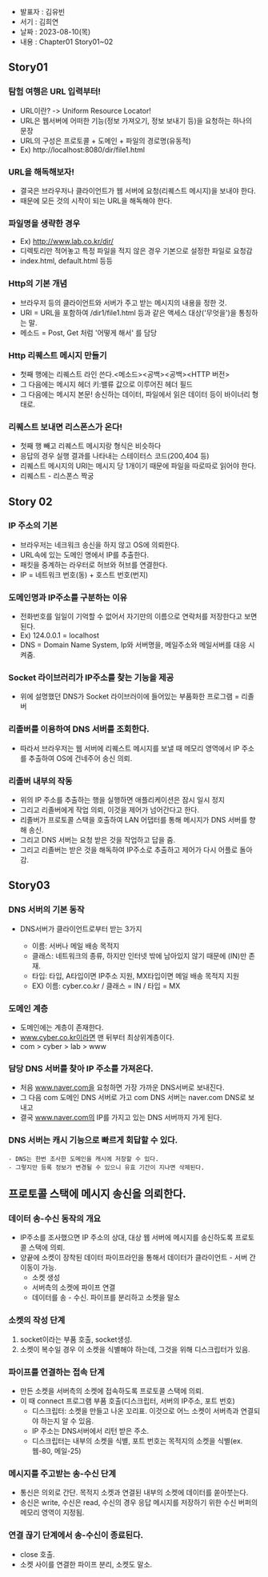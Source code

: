 - 발표자 : 김유빈
- 서기 : 김희연
- 날짜 : 2023-08-10(목)
- 내용 : Chapter01 Story01~02

## Story01

### 탐험 여행은 URL 입력부터!

- URL이란? -> Uniform Resource Locator!
- URL은 웹서버에 어떠한 기능(정보 가져오기, 정보 보내기 등)을 요청하는 하나의 문장
- URL의 구성은 프로토콜 + 도메인 + 파일의 경로명(유동적)
- Ex) http://localhost:8080/dir/file1.html

### URL을 해독해보자!

- 결국은 브라우저나 클라이언트가 웹 서버에 요청(리퀘스트 메시지)을 보내야 한다.
- 때문에 모든 것의 시작이 되는 URL을 해독해야 한다.

### 파일명을 생략한 경우

- Ex) http://www.lab.co.kr/dir/
- 디렉토리만 적어놓고 특정 파일을 적지 않은 경우 기본으로 설정한 파일로 요청감
- index.html, default.html 등등

### Http의 기본 개념

- 브라우저 등의 클라이언트와 서버가 주고 받는 메시지의 내용을 정한 것.
- URI = URL을 포함하여 /dir1/file1.html 등과 같은 액세스 대상('무엇을')을 통칭하는 말.
- 메소드 = Post, Get 처럼 '어떻게 해서' 를 담당

### Http 리퀘스트 메시지 만들기

- 첫째 행에는 리퀘스트 라인 쓴다.<메소드><공백><URI><공백><HTTP 버전>
- 그 다음에는 메시지 헤더 키:밸류 값으로 이루어진 헤더 필드
- 그 다음에는 메시지 본문! 송신하는 데이터, 파일에서 읽은 데이터 등이 바이너리 형태로.

### 리퀘스트 보내면 리스폰스가 온다!

- 첫째 행 빼고 리퀘스트 메시지랑 형식은 비슷하다
- 응답의 경우 실행 결과를 나타내는 스테이터스 코드(200,404 등)
- 리퀘스트 메시지의 URI는 메시지 당 1개이기 때문에 파일을 따로따로 읽어야 한다.
- 리퀘스트 - 리스폰스 짝궁

## Story 02

### IP 주소의 기본

- 브라우저는 네크워크 송신을 하지 않고 OS에 의뢰한다.
- URL속에 있는 도메인 명에서 IP를 추출한다.
- 패킷을 중계하는 라우터로 허브와 허브를 연결한다.
- IP = 네트워크 번호(동) + 호스트 번호(번지)

### 도메인명과 IP주소를 구분하는 이유

- 전화번호를 일일이 기억할 수 없어서 자기만의 이름으로 연락처를 저장한다고 보면 된다.
- Ex) 124.0.0.1 = localhost
- DNS = Domain Name System, Ip와 서버명을, 메일주소와 메일서버를 대응 시켜줌.

### Socket 라이브러리가 IP주소를 찾는 기능을 제공

- 위에 설명했던 DNS가 Socket 라이브러이에 들어있는 부품화한 프로그램 = 리졸버

### 리졸버를 이용하여 DNS 서버를 조회한다.

- 따라서 브라우저는 웹 서버에 리퀘스트 메시지를 보낼 때 메모리 영역에서 IP 주소를 추출하여 OS에 건네주어 송신 의뢰.

### 리졸버 내부의 작동

- 위의 IP 주소를 추출하는 행을 실행하면 애플리케이션은 잠시 일시 정지
- 그리고 리졸버에게 작업 의뢰, 이것을 제어가 넘어간다고 한다.
- 리졸버가 프로토콜 스택을 호출하여 LAN 어댑터를 통해 메시지가 DNS 서버를 향해 송신.
- 그리고 DNS 서버는 요청 받은 것을 작업하고 답을 줌.
- 그리고 리졸버는 받은 것을 해독하여 IP주소로 추출하고 제어가 다시 어플로 돌아감.

## Story03

### DNS 서버의 기본 동작

- DNS서버가 클라이언트로부터 받는 3가지

  - 이름: 서버나 메일 배송 목적지
  - 클래스: 네트워크의 종류, 하지만 인터넷 밖에 남아있지 않기 때문에 (IN)만 존재.
  - 타입: 타입, A타입이면 IP주소 지원, MX타입이면 메일 배송 목적지 지원
  - EX) 이름: cyber.co.kr / 클래스 = IN / 타입 = MX

### 도메인 계층

- 도메인에는 계층이 존재한다.
- www.cyber.co.kr이라면 맨 뒤부터 최상위계층이다.
- com > cyber > lab > www

### 담당 DNS 서버를 찾아 IP 주소를 가져온다.

- 처음 www.naver.com을 요청하면 가장 가까운 DNS서버로 보내진다.
- 그 다음 com 도메인 DNS 서버로 가고 com DNS 서버는 naver.com DNS로 보내고
- 결국 www.naver.com의 IP를 가지고 있는 DNS 서버까지 가게 된다.

### DNS 서버는 캐시 기능으로 빠르게 회답할 수 있다.

    - DNS는 한번 조사한 도메인을 캐시에 저장할 수 있다.
    - 그렇지만 등록 정보가 변경될 수 있으니 유효 기간이 지나면 삭제된다.

## 프로토콜 스택에 메시지 송신을 의뢰한다.

### 데이터 송-수신 동작의 개요

- IP주소를 조사했으면 IP 주소의 상대, 대상 웹 서버에 메시지를 송신하도록 프로토콜 스택에 의뢰.
- 양끝에 소켓이 장착된 데이터 파이프라인을 통해서 데이터가 클라이언트 - 서버 간 이동이 가능.
  - 소켓 생성
  - 서버측의 소켓에 파이프 연결
  - 데이터를 송 - 수신.
    파이프를 분리하고 소켓을 말소

### 소켓의 작성 단계

1. socket이라는 부품 호출, socket생성.
2. 소켓이 복수일 경우 이 소켓을 식별해야 하는데, 그것을 위해 디스크립터가 있음.

### 파이프를 연결하는 접속 단계

- 만든 소켓을 서버측의 소켓에 접속하도록 프로토콜 스택에 의뢰.
- 이 때 connect 프로그램 부품 호출(디스크립터, 서버의 IP주소, 포트 번호)
  - 디스크립터: 소켓을 만들고 나온 꼬리표. 이것으로 어느 소켓이 서버측과 연결되야 하는지 알 수 있음.
  - IP 주소는 DNS서버에서 리턴 받은 주소.
  - 디스크립터는 내부의 소켓을 식별, 포트 번호는 목적지의 소켓을 식별(ex. 웹-80, 메일-25)

### 메시지를 주고받는 송-수신 단계

- 통신은 의외로 간단. 목적지 소켓과 연결된 내부의 소켓에 데이터를 쏟아붓는다.
- 송신은 write, 수신은 read, 수신의 경우 응답 메시지를 저장하기 위한 수신 버퍼의 메모리 영역이 지정됨.

### 연결 끊기 단계에서 송-수신이 종료된다.

- close 호출.
- 소켓 사이를 연결한 파이프 분리, 소켓도 말소.
